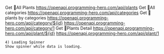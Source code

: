 Get 🌴All Plants
https://openapi.programming-hero.com/api/plants
Get 🌴All categories
https://openapi.programming-hero.com/api/categories
Get 🌴plants by categories
https://openapi.programming-hero.com/api/category/${id}
https://openapi.programming-hero.com/api/category/1
Get 🌴Plants Detail
https://openapi.programming-hero.com/api/plant/${id}
https://openapi.programming-hero.com/api/plant/1

    4) Loading Spinner
    Show spinner while data is loading.
